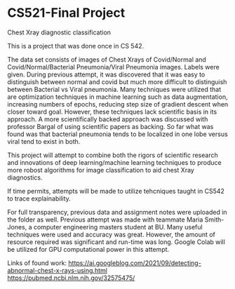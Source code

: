 # CS521-Final Project
Chest Xray diagnostic classification

This is a project that was done once in CS 542.

The data set consists of images of Chest Xrays of Covid/Normal and Covid/Normal/Bacterial Pneumonia/Viral Pneumonia images.  Labels were given.
During previous attempt, it was discovered that it was easy to distinguish between normal and covid but much more difficult to distinguish between Bacterial vs Viral pneumonia.  Many techniques were utilized that are optimization techniques in machine learning such as data augmentation, increasing numbers of epochs, reducing step size of gradient descent when closer toward goal.  However, these techniques lack scientific basis in its approach.  A more scientifically backed approach was discussed with professor Bargal of using scientific papers as backing.  So far what was found was that bacterial pneumonia tends to be localized in one lobe versus viral tend to exist in both.

This project will attempt to combine both the rigors of scientific research and innovations of deep learning/machine learning techniques to produce more robost algorithms for image classification to aid chest Xray diagnostics.  

If time permits, attempts will be made to utilize tehcniques taught in CS542 to trace explainability.

For full transparency, previous data and assignment notes were uploaded in the folder as well.  Previous attempt was made with teammate Maria Smith-Jones, a computer engineering masters student at BU.  Many useful techniques were used and accuracy was great.  However, the amount of resource required was significant and run-time was long.  Google Colab will be utilized for GPU computational power in this attempt.  

Links of found work:
https://ai.googleblog.com/2021/09/detecting-abnormal-chest-x-rays-using.html 
https://pubmed.ncbi.nlm.nih.gov/32575475/
